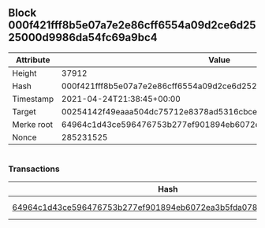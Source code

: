 ## Block 000f421fff8b5e07a7e2e86cff6554a09d2ce6d2525000d9986da54fc69a9bc4

Attribute | Value
--- | ---
Height | 37912
Hash | 000f421fff8b5e07a7e2e86cff6554a09d2ce6d2525000d9986da54fc69a9bc4
Timestamp | 2021-04-24T21:38:45+00:00
Target | 00254142f49eaaa504dc75712e8378ad5316cbcead634704b3734b6271167cc4
Merke root | 64964c1d43ce596476753b277ef901894eb6072ea3b5fda078a5cc7eae1ce0c1
Nonce | 285231525

```

```

### Transactions

Hash | Amount
--- | ---
[64964c1d43ce596476753b277ef901894eb6072ea3b5fda078a5cc7eae1ce0c1](64964c1d43ce596476753b277ef901894eb6072ea3b5fda078a5cc7eae1ce0c1.md) | 10.00000000 SKEPTI 
